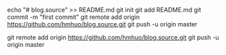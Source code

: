 
echo "# blog.source" >> README.md
git init
git add README.md
git commit -m "first commit"
git remote add origin https://github.com/hmhuo/blog.source.git
git push -u origin master



git remote add origin https://github.com/hmhuo/blog.source.git
git push -u origin master
